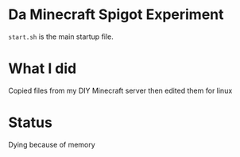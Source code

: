 Da Minecraft Spigot Experiment
=======================

`start.sh` is the main startup file. 

# What I did
Copied files from my DIY Minecraft server then edited them for linux
# Status
Dying because of memory